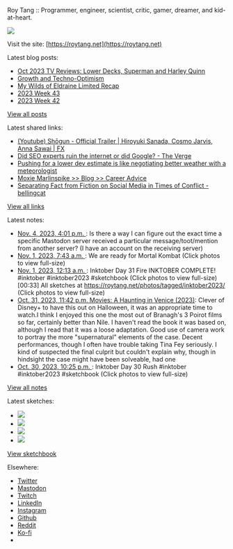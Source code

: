 Roy Tang :: Programmer, engineer, scientist, critic, gamer, dreamer, and kid-at-heart.

![](https://roytang.net/static/img/profile.jpg)

Visit the site: [https://roytang.net](https://roytang.net)

Latest blog posts:

- [Oct 2023 TV Reviews: Lower Decks, Superman and Harley Quinn](https://roytang.net/2023/11/oct2023-tv-lower-decks-superman-harley/)
- [Growth and Techno-Optimism](https://roytang.net/2023/10/growth/)
- [My Wilds of Eldraine Limited Recap](https://roytang.net/2023/10/mtgwoe-limited-recap/)
- [2023 Week 43](https://roytang.net/2023/10/2023-week-43/)
- [2023 Week 42](https://roytang.net/2023/10/2023-week-42/)

[View all posts](https://roytang.net/blog)

Latest shared links:

- [(Youtube) Shōgun - Official Trailer | Hiroyuki Sanada, Cosmo Jarvis, Anna Sawai | FX](https://roytang.net/2023/11/f0576fcbe38850ab8cdbe3a598dfc7bb/)
- [Did SEO experts ruin the internet or did Google? - The Verge](https://roytang.net/2023/11/f95dda4e8b27f6d4374e930f07a632ab/)
- [Pushing for a lower dev estimate is like negotiating better weather with a meteorologist](https://roytang.net/2023/10/55bddacff0d7dd7ad732da1840712ed9/)
- [Moxie Marlinspike &gt;&gt; Blog &gt;&gt; Career Advice](https://roytang.net/2023/10/437f642305850099cb4c2fad4e239947/)
- [Separating Fact from Fiction on Social Media in Times of Conflict - bellingcat](https://roytang.net/2023/10/3ecc8680516b1abb938f340a4cb36cd3/)

[View all links](https://roytang.net/links)

Latest notes:

- [Nov. 4, 2023, 4:01 p.m. ](https://roytang.net/2023/11/111351226290526313/): Is there a way I can figure out the exact time a specific Mastodon server received a particular message/toot/mention from another server? (I have an account on the receiving server)
- [Nov. 1, 2023, 7:43 a.m. ](https://roytang.net/2023/11/111332281464991970/): We are ready for Mortal Kombat (Click photos to view full-size)
- [Nov. 1, 2023, 12:13 a.m. ](https://roytang.net/2023/11/111330514005305058/): Inktober Day 31 Fire INKTOBER COMPLETE! #inktober #inktober2023 #sketchbook (Click photos to view full-size) [00:33] All sketches at https://roytang.net/photos/tagged/inktober2023/ (Click photos to view full-size)
- [Oct. 31, 2023, 11:42 p.m. Movies: A Haunting in Venice (2023)](https://roytang.net/2023/10/a-haunting-in-venice-2023/): Clever of Disney+ to have this out on Halloween, it was an appropriate time to watch.I think I enjoyed this one the most out of Branagh&#x27;s 3 Poirot films so far, certainly better than Nile. I haven&#x27;t read the book it was based on, although I read that it was a loose adaptation. Good use of camera work to portray the more &quot;supernatural&quot; elements of the case. Decent performances, though I often have trouble taking Tina Fey seriously. I kind of suspected the final culprit but couldn&#x27;t explain why, though in hindsight the case might have been solveable, had one
- [Oct. 30, 2023, 10:25 p.m. ](https://roytang.net/2023/10/111324425081407655/): Inktober Day 30 Rush #inktober #inktober2023 #sketchbook (Click photos to view full-size)

[View all notes](https://roytang.net/notes)

Latest sketches:


- ![](https://roytang.net/media/cache/c3/52/c3524701d7d18fa2b6b280d4437c7ba1.jpg)
- ![](https://roytang.net/media/cache/b8/6e/b86e3f7c5db451a5bf40260cdf52e2c0.jpg)
- ![](https://roytang.net/media/cache/09/11/09119bc377da2a1bf7e9d18251a6b7a6.jpg)
- ![](https://roytang.net/media/cache/3c/7d/3c7d410c1cd355b7897272dd51e3b61a.jpg)

[View sketchbook](https://roytang.net/albums/sketchbook)


Elsewhere:

- [Twitter](https://twitter.com/roytang)
- [Mastodon](https://indieweb.social/@roytang)
- [Twitch](https://twitch.tv/twitchyroy)
- [LinkedIn](https://www.linkedin.com/in/roytang)
- [Instagram](https://instagram.com/roytang0400)
- [Github](https://github.com/roytang)
- [Reddit](https://reddit.com/u/hungryroy)
- [Ko-fi](https://ko-fi.com/roytang)
- [](mailto:hello@roytang.net)